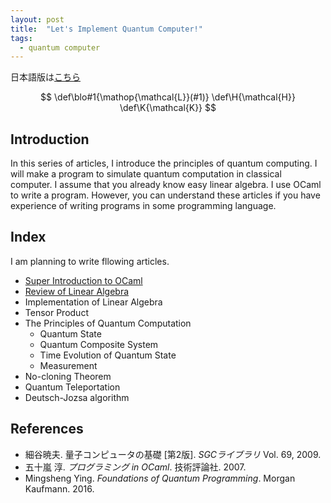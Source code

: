 ```yaml
---
layout: post
title:  "Let's Implement Quantum Computer!"
tags:
  - quantum computer
---
```

日本語版は[こちら](index.html)

$$
\def\blo#1{\mathop{\mathcal{L}}(#1)}
\def\H{\mathcal{H}}
\def\K{\mathcal{K}}
$$

## Introduction
In this series of articles, I introduce the principles of quantum computing.
I will make a program to simulate quantum computation in classical computer.
I assume that you already know easy linear algebra.
I use OCaml to write a program.
However, you can understand these articles if you have experience of writing programs in some programming language.

## Index
I am planning to write fllowing articles.

- [Super Introduction to OCaml](super-introduction-to-OCaml-en.html)
- [Review of Linear Algebra](introduction-to-linear-algebra-en.html)
- Implementation of Linear Algebra
- Tensor Product
- The Principles of Quantum Computation
  - Quantum State
  - Quantum Composite System
  - Time Evolution of Quantum State
  - Measurement
- No-cloning Theorem
- Quantum Teleportation
- Deutsch-Jozsa algorithm

## References
- 細谷暁夫. 量子コンピュータの基礎 [第2版]. *SGCライブラリ* Vol. 69, 2009.
- 五十嵐 淳. *プログラミング in OCaml*. 技術評論社. 2007.
- Mingsheng Ying. *Foundations of Quantum Programming*. Morgan Kaufmann. 2016.
